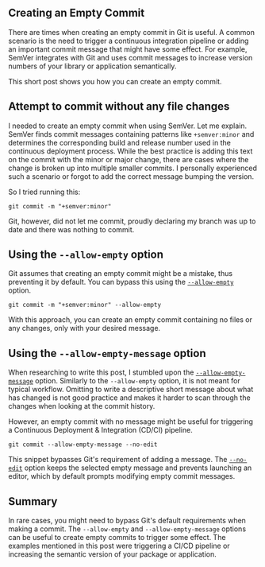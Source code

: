 ## Creating an Empty Commit

There are times when creating an empty commit in Git is useful. A common scenario is the need to trigger a continuous integration pipeline or adding an important commit message that might have some effect. For example, SemVer integrates with Git and uses commit messages to increase version numbers of your library or application semantically. 

This short post shows you how you can create an empty commit.

## Attempt to commit without any file changes

I needed to create an empty commit when using SemVer. Let me explain.
SemVer finds commit messages containing patterns like `+semver:minor` and determines the corresponding build and release number used in the continuous deployment process. While the best practice is adding this text on the commit with the minor or major change, there are cases where the change is broken up into multiple smaller commits. I personally experienced such a scenario or forgot to add the correct message bumping the version.

So I tried running this:
```
git commit -m "+semver:minor"
```

Git, however, did not let me commit, proudly declaring my branch was up to date and there was nothing to commit.

## Using the `--allow-empty` option
Git assumes that creating an empty commit might be a mistake, thus preventing it by default. You can bypass this using the [`--allow-empty`](https://git-scm.com/docs/git-commit#Documentation/git-commit.txt---allow-empty) option.

```
git commit -m "+semver:minor" --allow-empty
```
With this approach, you can create an empty commit containing no files or any changes, only with your desired message.

## Using the `--allow-empty-message` option
When researching to write this post, I stumbled upon the [`--allow-empty-message`](https://git-scm.com/docs/git-commit#Documentation/git-commit.txt---allow-empty-message) option. Similarly to the `--allow-empty` option, it is not meant for typical workflow. Omitting to write a descriptive short message about what has changed is not good practice and makes it harder to scan through the changes when looking at the commit history.

  
However, an empty commit with no message might be useful for triggering a Continuous Deployment & Integration (CD/CI) pipeline. 

```
git commit --allow-empty-message --no-edit
```
This snippet bypasses Git's requirement of adding a message. The [`--no-edit`](https://git-scm.com/docs/git-commit#Documentation/git-commit.txt---no-edit) option keeps the selected empty message and prevents launching an editor, which by default prompts modifying empty commit messages.

## Summary
In rare cases, you might need to bypass Git's default requirements when making a commit. The `--allow-empty` and `--allow-empty-message` options can be useful to create empty commits to trigger some effect. The examples mentioned in this post were triggering a CI/CD pipeline or increasing the semantic version of your package or application.
